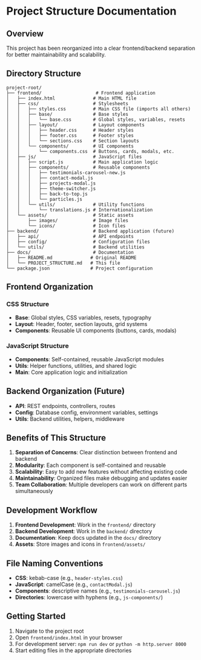 # Project Structure Documentation

## Overview
This project has been reorganized into a clear frontend/backend separation for better maintainability and scalability.

## Directory Structure

```
project-root/
├── frontend/                    # Frontend application
│   ├── index.html              # Main HTML file
│   ├── css/                    # Stylesheets
│   │   ├── styles.css          # Main CSS file (imports all others)
│   │   ├── base/               # Base styles
│   │   │   └── base.css        # Global styles, variables, resets
│   │   ├── layout/             # Layout components
│   │   │   ├── header.css      # Header styles
│   │   │   ├── footer.css      # Footer styles
│   │   │   └── sections.css    # Section layouts
│   │   └── components/         # UI components
│   │       └── components.css  # Buttons, cards, modals, etc.
│   ├── js/                     # JavaScript files
│   │   ├── script.js           # Main application logic
│   │   ├── components/         # Reusable components
│   │   │   ├── testimonials-carousel-new.js
│   │   │   ├── contact-modal.js
│   │   │   ├── projects-modal.js
│   │   │   ├── theme-switcher.js
│   │   │   ├── back-to-top.js
│   │   │   └── particles.js
│   │   └── utils/              # Utility functions
│   │       └── translations.js # Internationalization
│   └── assets/                 # Static assets
│       ├── images/             # Image files
│       └── icons/              # Icon files
├── backend/                    # Backend application (future)
│   ├── api/                    # API endpoints
│   ├── config/                 # Configuration files
│   └── utils/                  # Backend utilities
├── docs/                       # Documentation
│   ├── README.md              # Original README
│   └── PROJECT_STRUCTURE.md   # This file
└── package.json               # Project configuration
```

## Frontend Organization

### CSS Structure
- **Base**: Global styles, CSS variables, resets, typography
- **Layout**: Header, footer, section layouts, grid systems
- **Components**: Reusable UI components (buttons, cards, modals)

### JavaScript Structure
- **Components**: Self-contained, reusable JavaScript modules
- **Utils**: Helper functions, utilities, and shared logic
- **Main**: Core application logic and initialization

## Backend Organization (Future)
- **API**: REST endpoints, controllers, routes
- **Config**: Database config, environment variables, settings
- **Utils**: Backend utilities, helpers, middleware

## Benefits of This Structure

1. **Separation of Concerns**: Clear distinction between frontend and backend
2. **Modularity**: Each component is self-contained and reusable
3. **Scalability**: Easy to add new features without affecting existing code
4. **Maintainability**: Organized files make debugging and updates easier
5. **Team Collaboration**: Multiple developers can work on different parts simultaneously

## Development Workflow

1. **Frontend Development**: Work in the `frontend/` directory
2. **Backend Development**: Work in the `backend/` directory
3. **Documentation**: Keep docs updated in the `docs/` directory
4. **Assets**: Store images and icons in `frontend/assets/`

## File Naming Conventions

- **CSS**: kebab-case (e.g., `header-styles.css`)
- **JavaScript**: camelCase (e.g., `contactModal.js`)
- **Components**: descriptive names (e.g., `testimonials-carousel.js`)
- **Directories**: lowercase with hyphens (e.g., `js-components/`)

## Getting Started

1. Navigate to the project root
2. Open `frontend/index.html` in your browser
3. For development server: `npm run dev` or `python -m http.server 8000`
4. Start editing files in the appropriate directories 